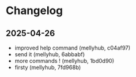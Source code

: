 # Changelog

## 2025-04-26
- improved help command (mellyhub, c04af97)
- send it (mellyhub, 6abbabf)
- more commands ! (mellyhub, 1bd0d90)
- firsty (mellyhub, 7fd968b)

